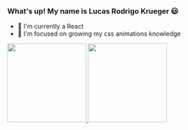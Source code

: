 ### What's up! My name is Lucas Rodrigo Krueger 😃

- 🔭 I'm currently a React
- 🌱 I'm focused on growing my css animations knowledge

<div>
  <a href="https://github.com/LucasRKrueger">
  <img height="180em" src="https://github-readme-stats.vercel.app/api?username=LucasRKrueger&show_icons=true&theme=dracula&include_all_commits=true&count_private=true"/>
  <img height="180em" src="https://github-readme-stats.vercel.app/api/top-langs/?username=LucasRKrueger&layout=compact&langs_count=7&theme=dracula"/>
</div>
